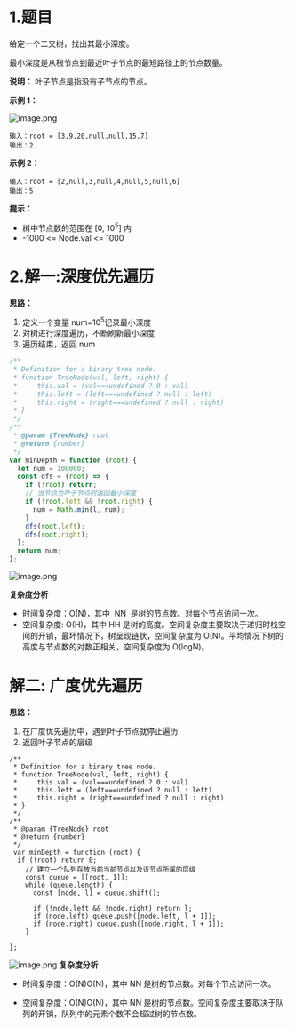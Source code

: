 # 1.题目

给定一个二叉树，找出其最小深度。

最小深度是从根节点到最近叶子节点的最短路径上的节点数量。

**说明：** 叶子节点是指没有子节点的节点。



**示例 1：**

![image.png](https://p6-juejin.byteimg.com/tos-cn-i-k3u1fbpfcp/431020acc2de4089b238bc81ae3c2727~tplv-k3u1fbpfcp-watermark.image?)

```
输入：root = [3,9,20,null,null,15,7]
输出：2
```

**示例 2：**

```
输入：root = [2,null,3,null,4,null,5,null,6]
输出：5
```

**提示：**

- 树中节点数的范围在 [0, 10<sup>5</sup>] 内
- -1000 <= Node.val <= 1000

# 2.解一:深度优先遍历

**思路：**

1. 定义一个变量 num=10<sup>5</sup>记录最小深度
2. 对树进行深度遍历，不断刷新最小深度
3. 遍历结束，返回 num

```javascript
/**
 * Definition for a binary tree node.
 * function TreeNode(val, left, right) {
 *     this.val = (val===undefined ? 0 : val)
 *     this.left = (left===undefined ? null : left)
 *     this.right = (right===undefined ? null : right)
 * }
 */
/**
 * @param {TreeNode} root
 * @return {number}
 */
var minDepth = function (root) {
  let num = 100000;
  const dfs = (root) => {
    if (!root) return;
    // 当节点为叶子节点时返回最小深度
    if (!root.left && !root.right) {
      num = Math.min(l, num);
    }
    dfs(root.left);
    dfs(root.right);
  };
  return num;
};
```

![image.png](https://p9-juejin.byteimg.com/tos-cn-i-k3u1fbpfcp/e8c33490c96e4833ad2c92207b6222fc~tplv-k3u1fbpfcp-watermark.image?)

**复杂度分析**

- 时间复杂度：O(N)，其中  NN  是树的节点数。对每个节点访问一次。
- 空间复杂度: O(H)，其中 HH 是树的高度。空间复杂度主要取决于递归时栈空间的开销，最坏情况下，树呈现链状，空间复杂度为 O(N)。平均情况下树的高度与节点数的对数正相关，空间复杂度为 O(logN)。

# 解二: 广度优先遍历

**思路：**

1. 在广度优先遍历中，遇到叶子节点就停止遍历
2. 返回叶子节点的层级

```
/**
 * Definition for a binary tree node.
 * function TreeNode(val, left, right) {
 *     this.val = (val===undefined ? 0 : val)
 *     this.left = (left===undefined ? null : left)
 *     this.right = (right===undefined ? null : right)
 * }
 */
/**
 * @param {TreeNode} root
 * @return {number}
 */
 var minDepth = function (root) {
  if (!root) return 0;
    // 建立一个队列存放当前当前节点以及该节点所属的层级
    const queue = [[root, 1]];
    while (queue.length) {
      const [node, l] = queue.shift();

      if (!node.left && !node.right) return l;
      if (node.left) queue.push([node.left, l + 1]);
      if (node.right) queue.push([node.right, l + 1]);
    }

};

```

![image.png](https://p6-juejin.byteimg.com/tos-cn-i-k3u1fbpfcp/1ccc34eaf9834557a1f3f672f072dda4~tplv-k3u1fbpfcp-watermark.image?)
**复杂度分析**

- 时间复杂度：O(N)O(N)，其中 NN 是树的节点数。对每个节点访问一次。

- 空间复杂度：O(N)O(N)，其中 NN 是树的节点数。空间复杂度主要取决于队列的开销，队列中的元素个数不会超过树的节点数。
